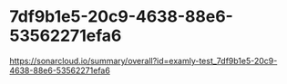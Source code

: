 # 7df9b1e5-20c9-4638-88e6-53562271efa6
https://sonarcloud.io/summary/overall?id=examly-test_7df9b1e5-20c9-4638-88e6-53562271efa6
